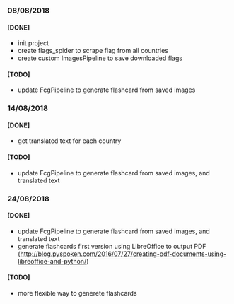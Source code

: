 ### 08/08/2018
#### [DONE]
- init project
- create flags_spider to scrape flag from all countries
- create custom ImagesPipeline to save downloaded flags

#### [TODO]
- update FcgPipeline to generate flashcard from saved images

### 14/08/2018
#### [DONE]
- get translated text for each country

#### [TODO]
- update FcgPipeline to generate flashcard from saved images, and translated text

### 24/08/2018
#### [DONE]
- update FcgPipeline to generate flashcard from saved images, and translated text
- generate flashcards first version using LibreOffice to output PDF (http://blog.pyspoken.com/2016/07/27/creating-pdf-documents-using-libreoffice-and-python/)

#### [TODO]
- more flexible way to generete flashcards